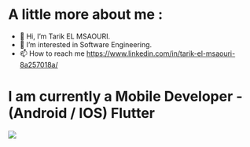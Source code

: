 # A little more about me : 


- 👋 Hi, I’m Tarik EL MSAOURI.
- 👀 I’m interested in Software Engineering.
- 📫 How to reach me https://www.linkedin.com/in/tarik-el-msaouri-8a257018a/

# I am currently a Mobile Developer - (Android / IOS) Flutter

<a href="https://github.com/tarikmsr?tab=repositories">
  <img align="center" src="https://github-readme-stats.vercel.app/api?username=tarikmsr&count_private=true&line_height=50&show_icons=true&theme=dark"> 
  
  
</a>
